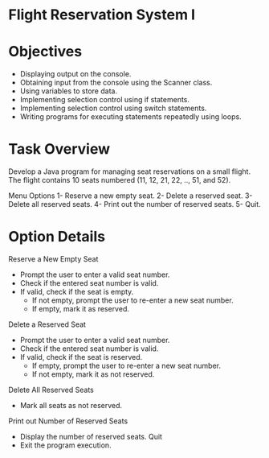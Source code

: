 # Flight Reservation System I

# Objectives
- Displaying output on the console.
- Obtaining input from the console using the Scanner class.
- Using variables to store data.
- Implementing selection control using if statements.
- Implementing selection control using switch statements.
- Writing programs for executing statements repeatedly using loops.

 
# Task Overview
Develop a Java program for managing seat reservations on a small flight. The flight contains 10 seats numbered (11, 12, 21, 22, .., 51, and 52).

Menu Options
1- Reserve a new empty seat.
2- Delete a reserved seat.
3- Delete all reserved seats.
4- Print out the number of reserved seats.
5- Quit.

# Option Details
Reserve a New Empty Seat
- Prompt the user to enter a valid seat number.
- Check if the entered seat number is valid.
- If valid, check if the seat is empty.
     - If not empty, prompt the user to re-enter a new seat number.
     - If empty, mark it as reserved.
       
Delete a Reserved Seat
- Prompt the user to enter a valid seat number.
- Check if the entered seat number is valid.
- If valid, check if the seat is reserved.
   - If empty, prompt the user to re-enter a new seat number.
   - If not empty, mark it as not reserved.
     
Delete All Reserved Seats
 - Mark all seats as not reserved.
  
Print out Number of Reserved Seats
 - Display the number of reserved seats.
Quit
- Exit the program execution.
